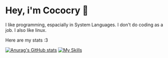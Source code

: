 # Hey, i'm Cococry 👋
I like programming, espacially in System 
Languages. I don't do coding as a job.
I also like linux. 

Here are my stats :3

[![Anurag's GitHub stats](https://github-readme-stats.vercel.app/api?username=cococry)](https://github.com/anuraghazra/github-readme-stats)
[![My Skills](https://skillicons.dev/icons?i=c,html,css,wasm)](https://skillicons.dev)